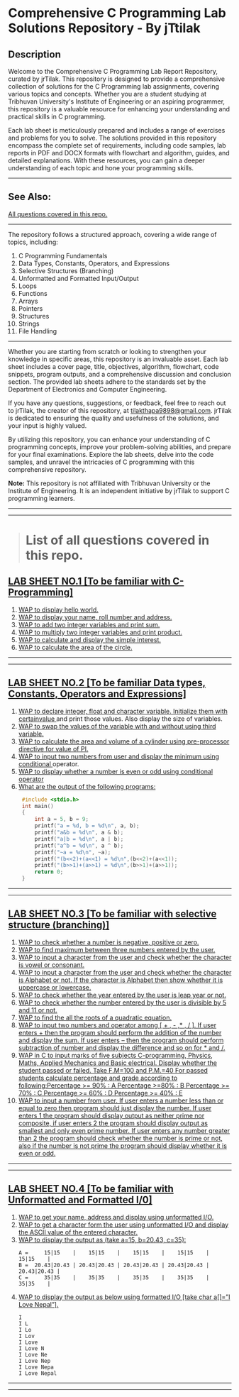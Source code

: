# Comprehensive C Programming Lab Solutions Repository - By jTtilak

## Description
Welcome to the Comprehensive C Programming Lab Report Repository, curated by jrTilak. This repository is designed to provide a comprehensive collection of solutions for the C Programming lab assignments, covering various topics and concepts. Whether you are a student studying at Tribhuvan University's Institute of Engineering or an aspiring programmer, this repository is a valuable resource for enhancing your understanding and practical skills in C programming.

Each lab sheet is meticulously prepared and includes a range of exercises and problems for you to solve. The solutions provided in this repository encompass the complete set of requirements, including code samples, lab reports in PDF and DOCX formats with flowchart and algorithm, guides, and detailed explanations. With these resources, you can gain a deeper understanding of each topic and hone your programming skills.

---
## See Also:
[All questions covered in this repo.](#all-qns)

---

The repository follows a structured approach, covering a wide range of topics, including:

1. C Programming Fundamentals
2. Data Types, Constants, Operators, and Expressions
3. Selective Structures (Branching)
4. Unformatted and Formatted Input/Output
5. Loops
6. Functions
7. Arrays
8. Pointers
9. Structures
10. Strings
11. File Handling

---

Whether you are starting from scratch or looking to strengthen your knowledge in specific areas, this repository is an invaluable asset. Each lab sheet includes a cover page, title, objectives, algorithm, flowchart, code snippets, program outputs, and a comprehensive discussion and conclusion section. The provided lab sheets adhere to the standards set by the Department of Electronics and Computer Engineering.

If you have any questions, suggestions, or feedback, feel free to reach out to jrTilak, the creator of this repository, at tilakthapa9898@gmail.com. jrTilak is dedicated to ensuring the quality and usefulness of the solutions, and your input is highly valued.

By utilizing this repository, you can enhance your understanding of C programming concepts, improve your problem-solving abilities, and prepare for your final examinations. Explore the lab sheets, delve into the code samples, and unravel the intricacies of C programming with this comprehensive repository.

**Note:** This repository is not affiliated with Tribhuvan University or the Institute of Engineering. It is an independent initiative by jrTilak to support C programming learners.

---
---
># <span id="all-qns">List of all questions covered in this repo.</span>

## [**LAB SHEET NO.1 [To be familiar with C- Programming]**](./Lab%20Sheet%201/)

1. [WAP to display hello world.](./Lab%20Sheet%201/#q1)
2. [WAP to display your name, roll number and address.](./Lab%20Sheet%201/#q2)
3. [WAP to add two integer variables and print sum.](./Lab%20Sheet%201/#q3)
4. [WAP to multiply two integer variables and print product.](./Lab%20Sheet%201/#q4)
5. [WAP to calculate and display the simple interest.](./Lab%20Sheet%201/#q5)
6. [WAP to calculate the area of the circle.](./Lab%20Sheet%201/#q6)

---
---
## [**LAB SHEET NO.2 [To be familiar Data types, Constants, Operators and Expressions]**](./Lab%20Sheet%202/)

1. [WAP to declare integer, float and character variable. Initialize them with certainvalue ](./Lab%20Sheet%202/#1)
and print those values. Also display the size of variables.
2. [WAP to swap the values of the variable with and without using third variable.](./Lab%20Sheet%202/#2)
3. [WAP to calculate the area and volume of a cylinder using pre-processor directive for value of PI.](./Lab%20Sheet%202/#q3)
4. [WAP to input two numbers from user and display the minimum using conditional ](./Lab%20Sheet%202/#q4)
operator.
5. [WAP to display whether a number is even or odd using conditional operator](./Lab%20Sheet%202/#q5)
6. [What are the output of the following programs:](./Lab%20Sheet%202/#q6)
   ```c
    #include <stdio.h> 
    int main()
    {
        int a = 5, b = 9;
        printf("a = %d, b = %d\n", a, b); 
        printf("a&b = %d\n", a & b); 
        printf("a|b = %d\n", a | b); 
        printf("a^b = %d\n", a ^ b); 
        printf("~a = %d\n", ~a);
        printf("(b<<2)+(a<<1) = %d\n",(b<<2)+(a<<1));
        printf("(b>>1)+(a>>1) = %d\n",(b>>1)+(a>>1)); 
        return 0;
    }
    ```
---
---
## [**LAB SHEET NO.3 [To be familiar with selective structure (branching)]**](./Lab%20Sheet%203/)

1. [WAP to check whether a number is negative, positive or zero.](./Lab%20Sheet%203/#q1)
2. [WAP to find maximum between three numbers entered by the user.](./Lab%20Sheet%203/#q2)
3. [WAP to input a character from the user and check whether the character is vowel or consonant.](./Lab%20Sheet%203/#q3)
4. [WAP to input a character from the user and check whether the character is Alphabet or not. If the character is Alphabet then show whether it is uppercase or lowercase.](./Lab%20Sheet%203/#q4)
5. [WAP to check whether the year entered by the user is leap year or not.](./Lab%20Sheet%203/#q5)
6. [WAP to check whether the number entered by the user is divisible by 5 and 11 or not.](./Lab%20Sheet%203/#q6)
7. [WAP to find the all the roots of a quadratic equation.](./Lab%20Sheet%203/#q7)
8. [WAP to input two numbers and operator among [ + , - ,* , / ]. If user enters + then the program should perform the addition of the number and display the sum. If user enters – then the program should perform subtraction of number and display the difference and so on for * and /.](./Lab%20Sheet%203/#q8)
9.  [WAP in C to input marks of five subjects C-programming, Physics, Maths, Applied Mechanics and Basic electrical. Display whether the student passed or failed. Take F.M=100 and P.M.=40 For passed students calculate percentage and grade according to following:Percentage >= 90% : A Percentage >=80% : B Percentage >= 70% : C Percentage >= 60% : D Percentage >= 40% : E](./Lab%20Sheet%203/#q9)
10. [WAP to input a number from user. If user enters a number less than or equal to zero then program should just display the number. If user enters 1 the program should display output as neither prime nor composite, if user enters 2 the program should display output as smallest and only even prime number. If user enters any number greater than 2 the program should check whether the number is prime or not, also if the number is not prime the program should display whether it is even or odd.](./Lab%20Sheet%203/#q10)
---
---
## [**LAB SHEET NO.4 [To be familiar with Unformatted and Formatted I/0]**](./Lab%20Sheet%204/)
1. [WAP to get your name, address and display using unformatted I/O.](./Lab%20Sheet%204/#q1)
2. [ WAP to get a character form the user using unformatted I/O and display the ASCII value of the entered character.](./Lab%20Sheet%204/#q2)
3. [WAP to display the output as (take a=15, b=20.43, c=35):](./Lab%20Sheet%204/#q3)
    ```
    A =     15|15    |    15|15    |    15|15    |    15|15    |    15|15    |
    B =  20.43|20.43 | 20.43|20.43 | 20.43|20.43 | 20.43|20.43 | 20.43|20.43 |
    C =     35|35    |    35|35    |    35|35    |    35|35    |    35|35    |
    ```
4. [WAP to display the output as below using formatted I/O [take char a[]=”I Love Nepal”].](./Lab%20Sheet%204/#q4) 
    ```
    I
    I L
    I Lo
    I Lov
    I Love
    I Love N
    I Love Ne
    I Love Nep
    I Love Nepa
    I Love Nepal
    ```

---
---
<!-- ## [**LAB SHEET NO.5 [To be familiar with LOOPS]**](./Lab%20Sheet%205/)
## [**LAB SHEET NO.6 [To be familiar with FUNCTIONS:]**](./Lab%20Sheet%206/)
## [**LAB SHEET NO.7 [To be familiar with Array]**](./Lab%20Sheet%207/)
## [**LAB SHEET NO.8 [To be familiar with Pointers]**](./Lab%20Sheet%208/)
## [**LAB SHEET NO.9 [To be familiar with Structure]**](./Lab%20Sheet%209/)
## [**LAB SHEET NO.10 [To be familiar with String]**](./Lab%20Sheet%2010/)
## [**LAB SHEET NO.11 [To be familiar with File Handling]**](./Lab%20Sheet%2011/) -->

